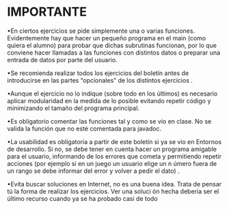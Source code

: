 # IMPORTANTE

•En ciertos ejercicios se pide simplemente una o varias funciones.
Evidentemente hay que hacer un pequeño programa en el main (como quiera
el alumno) para probar que dichas subrutinas funcionan, por lo que conviene
hacer llamadas a las funciones con distintos datos o preparar una entrada de
datos por parte del usuario.

•Se recomienda realizar todos los ejercicios del boletín antes de introducirse
en las partes “opcionales” de los distintos ejercicios .

•Aunque el ejercicio no lo indique (sobre todo en los últimos) es necesario
aplicar modularidad en la medida de lo posible evitando repetir código y
minimizando el tamaño del programa principal.

•Es obligatorio comentar las funciones tal y como se vio en clase. No se
valida la función que no esté comentada para javadoc.

•La usabilidad es obligatoria a partir de este boletín si ya se vio en Entornos
de desarrollo. Si no, se debe tener en cuenta hacer un programa amigable
para el usuario, informando de los errores que cometa y permitiendo repetir
acciones (por ejemplo si en un juego un usuario elige un n úmero fuera de un
rango se debe informar del error y volver a pedir el dato) .

•Evita buscar soluciones en Internet, no es una buena idea. Trata de pensar
tú la forma de realizar los ejercicios. Ver una soluci ón hecha debería ser el
último recurso cuando ya se ha probado casi de todo